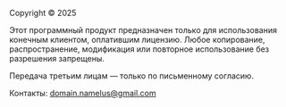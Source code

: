 Copyright © 2025

Этот программный продукт предназначен только для использования конечным клиентом, оплатившим лицензию. 
Любое копирование, распространение, модификация или повторное использование без разрешения запрещены.

Передача третьим лицам — только по письменному согласию.

Контакты: domain.namelus@gmail.com
